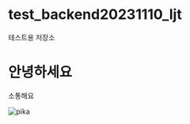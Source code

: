# test_backend20231110_ljt
테스트용 저장소

<h1>안녕하세요</h1>

<p>소통해요</p>


![pika](https://github.com/JoonTaek99/test_backend20231110_ljt/assets/90593455/17726ac0-6158-4a37-a178-8d5c4944941d)

